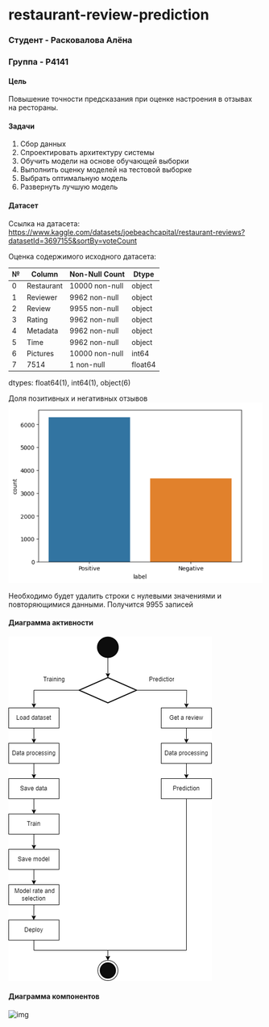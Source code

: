 # restaurant-review-prediction

### Студент - Расковалова Алёна
### Группа - P4141

#### Цель
Повышение точности предсказания при оценке настроения в отзывах на рестораны.

#### Задачи
1. Сбор данных
2. Спроектировать архитектуру системы
2. Обучить модели на основе обучающей выборки
3. Выполнить оценку моделей на тестовой выборке
4. Выбрать оптимальную модель
5. Развернуть лучшую модель


#### Датасет

Ссылка на датасета: https://www.kaggle.com/datasets/joebeachcapital/restaurant-reviews?datasetId=3697155&sortBy=voteCount  

Оценка содержимого исходного датасета: 

№  | Column     | Non-Null Count | Dtype  
---|------------|----------------|-------  
 0 | Restaurant | 10000 non-null | object 
 1 | Reviewer   | 9962 non-null  | object 
 2 | Review     | 9955 non-null  | object 
 3 | Rating     | 9962 non-null  | object 
 4 | Metadata   | 9962 non-null  | object 
 5 | Time       | 9962 non-null  | object 
 6 | Pictures   | 10000 non-null | int64  
 7 | 7514       | 1 non-null     | float64

dtypes: float64(1), int64(1), object(6)

Доля позитивных и негативных отзывов
![img](img/review_count.png)

Необходимо будет удалить строки с нулевыми значениями и повторяющимися данными. Получится 9955 записей

#### Диаграмма активности

![img](img/activity.png)

#### Диаграмма компонентов

![img](img/component.png)
